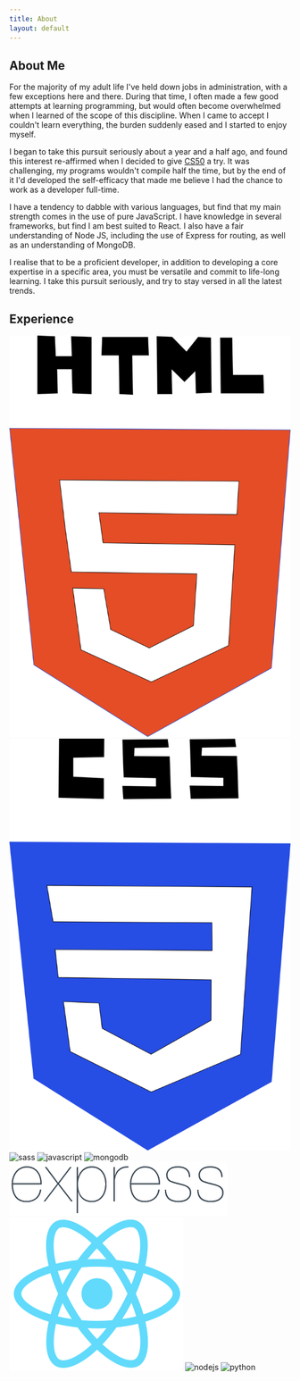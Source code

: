 ```yaml
---
title: About
layout: default 
---
```


<div type="container" id="sect-main">
<h2>About Me</h2>
<p>For the majority of my adult life I've held down jobs in administration, with a few exceptions here and there. During that time, I often made a few good attempts at learning programming, but would often become overwhelmed when I learned of the scope of this discipline. When I came to accept I couldn't learn everything, the burden suddenly eased and I started to enjoy myself. </p> 
<p>I began to take this pursuit seriously about a  year and a half ago, and found this interest re-affirmed when I decided to give <a href="https://www.edx.org/course/cs50s-introduction-computer-science-harvardx-cs50x">CS50</a> a try. It was challenging, my programs wouldn't compile half the time, but by the end of it I'd developed the self-efficacy that made me believe I had the chance to work as a developer full-time. </p>
<p>I have a tendency to dabble with various languages, but find that my main strength comes in the use of pure JavaScript. I have knowledge in several frameworks, but find I am best suited to React. I also have a fair understanding of Node JS, including the use of Express for routing, as well as an understanding of MongoDB.</p> 
<p>I realise that to be a proficient developer, in addition to developing a core expertise in a specific area, you must be versatile and commit to life-long learning. I take this pursuit seriously, and try to stay versed in all the latest trends.</p>
</div>
<h2>Experience</h2>
<div id="languageList"></div>
<div type="container" class="languagePictures">
<img id="html5" class="languages" alt="html" src="/assets/img/html5.svg"/>
<img id="css" class="languages" alt="css" src="/assets/img/css3.svg"/>
<img id="sass" class="languages" alt="sass" src="https://upload.wikimedia.org/wikipedia/commons/9/96/Sass_Logo_Color.svg"/>
<img id="js" class="languages" alt="javascript" src="https://upload.wikimedia.org/wikipedia/commons/9/99/Unofficial_JavaScript_logo_2.svg"/>
<img id="mongodb" class="languages" alt="mongodb" src="https://upload.wikimedia.org/wikipedia/commons/thumb/d/d2/MongoDB-Logo-5c3a7405a85675366beb3a5ec4c032348c390b3f142f5e6dddf1d78e2df5cb5c.png/799px-MongoDB-Logo-5c3a7405a85675366beb3a5ec4c032348c390b3f142f5e6dddf1d78e2df5cb5c.png"/>
<img id="express" class="languages" alt="express" src="/assets/img/expressjs.png"/>
<img id="react" class="languages" alt="react" src="/assets/img/reactjs.png"/>
<img id="nodejs" class="languages" alt="nodejs" src="https://upload.wikimedia.org/wikipedia/commons/thumb/d/d9/Node.js_logo.svg/590px-Node.js_logo.svg.png "/>
<img id="python" class="languages" alt="python" src="https://upload.wikimedia.org/wikipedia/commons/thumb/0/0a/Python.svg/120px-Python.svg.png"/>
</div>

